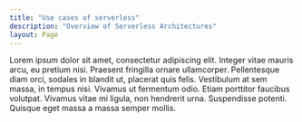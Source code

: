 ```yaml
---
title: "Use cases of serverless"
description: "Overview of Serverless Architectures"
layout: Page
---
```


Lorem ipsum dolor sit amet, consectetur adipiscing elit. Integer vitae mauris arcu, eu pretium nisi. Praesent fringilla ornare ullamcorper. Pellentesque diam orci, sodales in blandit ut, placerat quis felis. Vestibulum at sem massa, in tempus nisi. Vivamus ut fermentum odio. Etiam porttitor faucibus volutpat. Vivamus vitae mi ligula, non hendrerit urna. Suspendisse potenti. Quisque eget massa a massa semper mollis.
